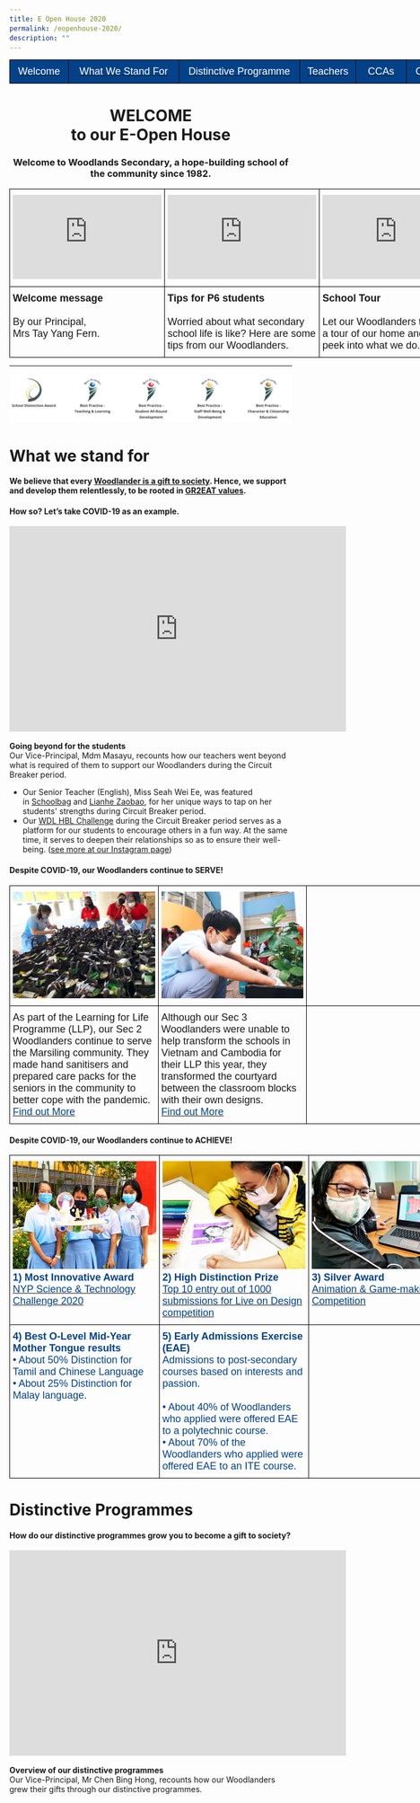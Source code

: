 ```yaml
---
title: E Open House 2020
permalink: /eopenhouse-2020/
description: ""
---
```

<style type="text/css">
.tg  {border-collapse:collapse;border-spacing:0;margin:0px auto;}
.tg td{border-color:black;border-style:solid;border-width:1px;font-family:Arial, sans-serif;font-size:14px;
  overflow:hidden;padding:10px 5px;word-break:normal;}
.tg th{border-color:black;border-style:solid;border-width:1px;font-family:Arial, sans-serif;font-size:14px;
  font-weight:normal;overflow:hidden;padding:10px 5px;word-break:normal;}
.tg .tg-fj82{background-color:#034289;color:#ffffff;font-size:18px;text-align:center;vertical-align:middle}
</style>
<table style="undefined;table-layout: fixed; width: 808px" class="tg">
<colgroup>
<col style="width: 105px">
<col style="width: 197px">
<col style="width: 216px">
<col style="width: 100px">
<col style="width: 90px">
<col style="width: 100px">
</colgroup>
<tbody>
  <tr>
		<td class="tg-fj82"><a href="#1"><span style="color:#FFF;background-color:#034289">Welcome</span></a></td>
    <td class="tg-fj82"><a href="#2"><span style="color:#FFF;background-color:#034289">What We Stand For</span></a></td>
    <td class="tg-fj82"><a href="#3"><span style="color:#FFF;background-color:#034289">Distinctive Programme</span></a></td>
    <td class="tg-fj82"><a href="#4"><span style="color:#FFF;background-color:#034289">Teachers</span></a></td>
    <td class="tg-fj82"><a href="#5"><span style="color:#FFF;background-color:#034289">CCAs</span></a></td>
		<td class="tg-fj82"><a href="#6"><span style="color:#FFF;background-color:#034289">Connect</span></a></td>
  </tr>
</tbody>
</table>

<a id="1"></a>

<center><h1>WELCOME<BR>to our E-Open House</h1></center>

<center><h3>Welcome to Woodlands Secondary, a hope-building school of the community since 1982.</h3></center>

<style type="text/css">
.tg  {border-collapse:collapse;border-spacing:0;margin:0px auto;}
.tg td{border-color:black;border-style:solid;border-width:1px;font-family:Arial, sans-serif;font-size:14px;
  overflow:hidden;padding:10px 5px;word-break:normal;}
.tg th{border-color:black;border-style:solid;border-width:1px;font-family:Arial, sans-serif;font-size:14px;
  font-weight:normal;overflow:hidden;padding:10px 5px;word-break:normal;}
.tg .tg-x5q1{font-size:16px;text-align:left;vertical-align:top}
.tg .tg-nrix{text-align:center;vertical-align:middle}
</style>
<table class="tg" style="undefined;table-layout: fixed; width: 795px">
<colgroup>
<col style="width: 265px">
<col style="width: 265px">
<col style="width: 265px">
</colgroup>
<tbody>
  <tr>
    <td class="tg-nrix"><iframe width="265" height="150" src="https://www.youtube.com/embed/q-NlrFtIMMw" title="YouTube video player" frameborder="0" allow="accelerometer; autoplay; clipboard-write; encrypted-media; gyroscope; picture-in-picture" allowfullscreen></iframe></td>
    <td class="tg-nrix"><iframe width="265" height="150" src="https://www.youtube.com/embed/ufoz5fY4ewA" title="Tips for Primary 6 students, from your seniors at Woodlands Sec" frameborder="0" allow="accelerometer; autoplay; clipboard-write; encrypted-media; gyroscope; picture-in-picture" allowfullscreen></iframe></td>
    <td class="tg-nrix"><iframe width="265" height="150" src="https://www.youtube.com/embed/fU25f3_ZZsE" title="Woodlands Sec School Tour" frameborder="0" allow="accelerometer; autoplay; clipboard-write; encrypted-media; gyroscope; picture-in-picture" allowfullscreen></iframe></td>
  </tr>
  <tr>
    <td class="tg-x5q1"><span style="font-weight:bold;font-style:normal">Welcome message</span><br><br>By our Principal,<br><span style="font-weight:400;font-style:normal">Mrs Tay Yang Fern.</span></td>
    <td class="tg-x5q1"><span style="font-weight:bold;font-style:inherit">Tips for P6 students</span><br><br><span style="font-weight:400;font-style:normal">Worried about what secondary school life is like? Here are some tips from our Woodlanders.</span></td>
    <td class="tg-x5q1"><span style="font-weight:bold;font-style:normal">School Tour</span><br><br><span style="font-weight:400;font-style:normal">Let our Woodlanders take you on a tour of our home and have a peek into what we do.</span></td>
  </tr>
</tbody>
</table>

-----

![](/images/schawa2020.png)


<a id="2"></a>

# What we stand for

#### We believe that every [Woodlander is a gift to society](/about-us/our-identity/).  Hence, we support and develop them relentlessly, to be rooted in [GR2EAT values](/about-us/our-identity/).


#### How so? Let’s take COVID-19 as an example.

<center><iframe width="600" height="366" src="https://www.youtube.com/embed/aOdQQM2IVpE" title="Our Circuit Breaker Stories" frameborder="0" allow="accelerometer; autoplay; clipboard-write; encrypted-media; gyroscope; picture-in-picture" allowfullscreen></iframe></center>

**Going beyond for the students**   
Our Vice-Principal, Mdm Masayu, recounts how our teachers went beyond what is required of them to support our Woodlanders during the Circuit Breaker period.

*   Our Senior Teacher (English), Miss Seah Wei Ee, was featured in [Schoolbag](https://www.schoolbag.edu.sg/story/learning-from-covid-19) and [Lianhe Zaobao](https://www.instagram.com/p/B_zQksrhpo5/), for her unique ways to tap on her students' strengths during Circuit Breaker period.
*   Our [WDL HBL Challenge](https://www.instagram.com/p/B_GsvEaBrgr/) during the Circuit Breaker period serves as a platform for our students to encourage others in a fun way. At the same time, it serves to deepen their relationships so as to ensure their well-being. ([see more at our Instagram page](https://www.instagram.com/explore/tags/wdlhblchallenge/))


#### Despite COVID-19, our Woodlanders continue to SERVE!


<style type="text/css">
.tg  {border-collapse:collapse;border-spacing:0;margin:0px auto;}
.tg td{border-color:black;border-style:solid;border-width:1px;font-family:Arial, sans-serif;font-size:14px;
  overflow:hidden;padding:10px 5px;word-break:normal;}
.tg th{border-color:black;border-style:solid;border-width:1px;font-family:Arial, sans-serif;font-size:14px;
  font-weight:normal;overflow:hidden;padding:10px 5px;word-break:normal;}
.tg .tg-x5q1{font-size:18px;text-align:left;vertical-align:top}
.tg .tg-nrix{text-align:center;vertical-align:middle}
</style>
<table class="tg" style="undefined;table-layout: fixed; width: 795px">
<colgroup>
<col style="width: 265px">
<col style="width: 265px">
<col style="width: 265px">
</colgroup>
<tbody>
  <tr>
    <td class="tg-nrix"><img src="/images/serve20-1.jpeg" 
     style="width:100%">
</td>
    <td class="tg-nrix"><img src="/images/serve20-2.jpeg" 
     style="width:100%">
</td>
    <td class="tg-nrix"></td>
  </tr>
  <tr>
    <td class="tg-x5q1">As part of the Learning for Life Programme (LLP), our Sec 2 Woodlanders continue to serve the Marsiling community. They made hand sanitisers and prepared care packs for the seniors in the community to better cope with the pandemic.<br><a href="https://www.instagram.com/p/CDxAvQUB-sb/"><span style="font-weight:inherit;font-style:inherit;color:#034289">Find out More</span></a></td>
    <td class="tg-x5q1">Although our Sec 3 Woodlanders were unable to help transform the schools in Vietnam and Cambodia for their LLP this year, they transformed the courtyard between the classroom blocks with their own designs.<br><a href="https://www.instagram.com/p/CDnS_3iBLLf/"><span style="font-weight:inherit;font-style:inherit;color:#034289">Find out More</span></a></td>
    <td class="tg-x5q1"></td>
  </tr>
</tbody>
</table>

#### Despite COVID-19, our Woodlanders continue to ACHIEVE!

<style type="text/css">
.tg  {border-collapse:collapse;border-spacing:0;margin:0px auto;}
.tg td{border-color:black;border-style:solid;border-width:1px;font-family:Arial, sans-serif;font-size:14px;
  overflow:hidden;padding:10px 5px;word-break:normal;}
.tg th{border-color:black;border-style:solid;border-width:1px;font-family:Arial, sans-serif;font-size:14px;
  font-weight:normal;overflow:hidden;padding:10px 5px;word-break:normal;}
.tg .tg-a9sh{color:#034289;font-size:18px;text-align:left;vertical-align:top}
.tg .tg-r28n{font-size:18px;text-align:center;vertical-align:middle}
</style>
<table class="tg" style="undefined;table-layout: fixed; width: 801px">
<colgroup>
<col style="width: 267px">
<col style="width: 267px">
<col style="width: 267px">
</colgroup>
<tbody>
  
  <tr>
    <td class="tg-a9sh"><img src="/images/innovative.jpeg" 
     style="width:100%"><span style="font-weight:bold;font-style:inherit">1) Most Innovative Award</span><br><a href="https://www.instagram.com/p/CFFW7UUB09x/" target="_blank" rel="noopener noreferrer"><span style="font-weight:inherit;font-style:inherit;color:#034289">NYP Science &amp; Technology Challenge 2020</span></a></td>
    <td class="tg-a9sh"><img src="/images/high-distinction.jpeg" 
     style="width:100%"><span style="font-weight:bold;font-style:inherit">2) High Distinction Prize</span><br><a href="https://www.instagram.com/p/CFdXSpABwzI/" target="_blank" rel="noopener noreferrer"><span style="font-weight:inherit;font-style:inherit;color:#034289">Top 10 entry out of 1000 submissions for Live on Design competition</span></a></td>
    <td class="tg-a9sh"><img src="/images/animation.jpeg" 
     style="width:100%"><span style="font-weight:bold;font-style:inherit">3) Silver Award</span><br><a href="https://www.instagram.com/p/CFj_lNChXQa/" target="_blank" rel="noopener noreferrer"><span style="font-weight:inherit;font-style:inherit;color:#034289">Animation &amp; Game-making Competition</span></a></td>
  </tr>
  <tr>
    <td class="tg-a9sh"><span style="font-weight:bold;font-style:inherit">4) Best O-Level Mid-Year Mother Tongue results </span><br><span style="font-weight:400;font-style:normal">•</span><span style="font-weight:inherit;font-style:inherit"> About 50% Distinction for Tamil and Chinese Language</span><br><span style="font-weight:400;font-style:normal">•</span><span style="font-weight:inherit;font-style:inherit"> About 25% Distinction for Malay language.</span></td>
    <td class="tg-a9sh"><span style="font-weight:bold;font-style:inherit">5) Early Admissions Exercise (EAE)</span><br><span style="font-weight:inherit;font-style:inherit">Admissions to post-secondary courses based on interests and passion.</span><br><br><span style="font-weight:400;font-style:normal">•</span><span style="font-weight:inherit;font-style:inherit"> About 40% of Woodlanders who applied were offered EAE to a polytechnic course.</span><br><span style="font-weight:400;font-style:normal">•</span><span style="font-weight:inherit;font-style:inherit"> About 70% of the Woodlanders who applied were offered EAE to an ITE course.</span></td>
    <td class="tg-a9sh"></td>
  </tr>
</tbody>
</table>


<a id="3"></a>

# Distinctive Programmes

#### How do our distinctive programmes grow you to become a gift to society?

<center><iframe width="600" height="366" src="https://www.youtube.com/embed/qXI4tRuRMUk" title="Growing gifts through our distinctive programmes" frameborder="0" allow="accelerometer; autoplay; clipboard-write; encrypted-media; gyroscope; picture-in-picture" allowfullscreen></iframe></center>

**Overview of our distinctive programmes**  
Our Vice-Principal, Mr Chen Bing Hong, recounts how our Woodlanders grew their gifts through our distinctive programmes.